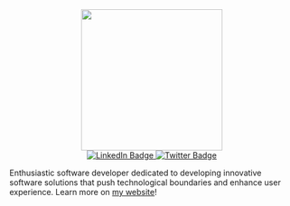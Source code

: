 <div id="header" align="center">
  <img src="https://media.giphy.com/media/FuK6pfJFOfIKaMcNtN/giphy.gif" width="250"/>
</div>
<div id='badges' align="center">
  <a href="https://www.linkedin.com/in/princegachanja/">
    <img src="https://img.shields.io/badge/LinkedIn-royalblue?style=for-the-badge&logo=linkedin&logoColor=white" alt="LinkedIn Badge"/>
  </a>
  <a href="https://twitter.com/14PrinceG">
    <img src="https://img.shields.io/badge/Twitter-blue?style=for-the-badge&logo=twitter&logoColor=white" alt="Twitter Badge"/>
  </a>
 </div>
<p>Enthusiastic software developer dedicated to developing innovative software solutions that push technological boundaries and enhance user experience. 
Learn more on <a href="https://princegachanja.netlify.app/">my website</a>!</p>


<!--
<h1 align="center">Recent Projects</h1>
<table width="100%">
 <tbody>
   <tr>
     <td width="50%">
       <h3 align="center">Antranna Recipes</h3>
       <img src="https://user-images.githubusercontent.com/129261938/236564021-a7001bf8-c8bd-44c4-8924-5ebb5a23a8f4.gif" alt="" width="95%"/>
       <p align="center" dir="auto">
         <a href="">
           <img src="" alt=""/>
         </a>
         <a href="">
           <img src="" alt=""/>
         </a>
       </p>
       <p dir="">
         <strong>TOOLS USED</strong> - Summary of project
       </p>
     </td>
     <td width="50%">
       <h3 align="center">Xanadu Plants</h3>
       <img src="" alt="" width="95%"/>
       <p align="center" dir="auto">
         <a href="">
           <img src="" alt=""/>
         </a>
         <a href="">
           <img src="" alt=""/>
         </a>
       </p>
       <p dir="">
         <strong>TOOLS USED</strong> - Summary of project
       </p>
     </td>
   </tr>
  </tbody>

<!--  
<div>
  <h3 align="center">Languages and Tools</h3>
  <div align="center">
    <img src="https://github.com/devicons/devicon/blob/master/icons/css3/css3-plain-wordmark.svg"  title="CSS3" alt="CSS" width="40" height="40"/>&nbsp;
    <img src="https://github.com/devicons/devicon/blob/master/icons/html5/html5-original.svg" title="HTML5" alt="HTML" width="40" height="40"/>&nbsp;
    <img src="https://github.com/devicons/devicon/blob/master/icons/javascript/javascript-original.svg" title="JavaScript" alt="JavaScript" width="40" height="40"/>&nbsp;
  </div>
 </div>
-->
